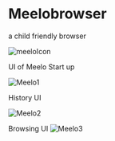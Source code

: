 # Meelobrowser
a child friendly browser

![meeloIcon](https://github.com/ceddvy/meelobrowser/assets/104047170/953d2ce4-f66e-4ab5-beb9-870aea544346)

UI of Meelo Start up

![Meelo1](https://github.com/ceddvy/meelobrowser/assets/104047170/270f001c-13ec-4c03-9dd6-757973207562)

History UI

![Meelo2](https://github.com/ceddvy/meelobrowser/assets/104047170/d1546189-577c-4f93-9eff-336db9ae7865)

Browsing UI
![Meelo3](https://github.com/ceddvy/meelobrowser/assets/104047170/b26c2ef1-a343-460c-a938-043e2d91ee09)
